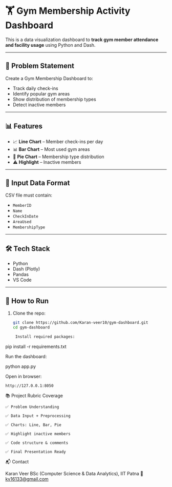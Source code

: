 # 🏋️ Gym Membership Activity Dashboard

This is a data visualization dashboard to **track gym member attendance and facility usage** using Python and Dash.

---

## 📌 Problem Statement

Create a Gym Membership Dashboard to:
- Track daily check-ins
- Identify popular gym areas
- Show distribution of membership types
- Detect inactive members

---

## 📊 Features

- 📈 **Line Chart** – Member check-ins per day
- 📊 **Bar Chart** – Most used gym areas
- 🥧 **Pie Chart** – Membership type distribution
- ⚠️ **Highlight** – Inactive members

---

## 🧾 Input Data Format

CSV file must contain:
- `MemberID`
- `Name`
- `CheckInDate`
- `AreaUsed`
- `MembershipType`

---

## 🛠 Tech Stack

- Python
- Dash (Plotly)
- Pandas
- VS Code

---

## 🚀 How to Run

1. Clone the repo:
   ```bash
   git clone https://github.com/Karan-veer10/gym-dashboard.git
   cd gym-dashboard

    Install required packages:

pip install -r requirements.txt

Run the dashboard:

python app.py

Open in browser:

    http://127.0.0.1:8050


📚 Project Rubric Coverage

    ✅ Problem Understanding

    ✅ Data Input + Preprocessing

    ✅ Charts: Line, Bar, Pie

    ✅ Highlight inactive members

    ✅ Code structure & comments

    ✅ Final Presentation Ready

📬 Contact

Karan Veer
BSc (Computer Science & Data Analytics), IIT Patna
📧 kv16133@gmail.com
